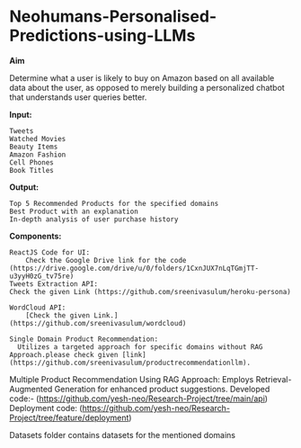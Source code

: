 # Neohumans-Personalised-Predictions-using-LLMs

**Aim**

Determine what a user is likely to buy on Amazon based on all available data about the user, as opposed to merely building a personalized chatbot that understands user queries better.

**Input:**

    Tweets
    Watched Movies
    Beauty Items
    Amazon Fashion
    Cell Phones
    Book Titles

**Output:**

    Top 5 Recommended Products for the specified domains
    Best Product with an explanation
    In-depth analysis of user purchase history

**Components:**

    ReactJS Code for UI:
        Check the Google Drive link for the code (https://drive.google.com/drive/u/0/folders/1CxnJUX7nLqTGmjTT-u3yyH0zG_tv75re)
    Tweets Extraction API:
    Check the given Link (https://github.com/sreenivasulum/heroku-persona)

    WordCloud API:
        [Check the given Link.] (https://github.com/sreenivasulum/wordcloud)

    Single Domain Product Recommendation:
      Utilizes a targeted approach for specific domains without RAG Approach.please check given [link] (https://github.com/sreenivasulum/productrecommendationllm).

   Multiple Product Recommendation Using RAG Approach:
        Employs Retrieval-Augmented Generation for enhanced product suggestions.
        Developed code:- (https://github.com/yesh-neo/Research-Project/tree/main/api)
         Deployment code: (https://github.com/yesh-neo/Research-Project/tree/feature/deployment)

   Datasets folder contains datasets for the mentioned domains

